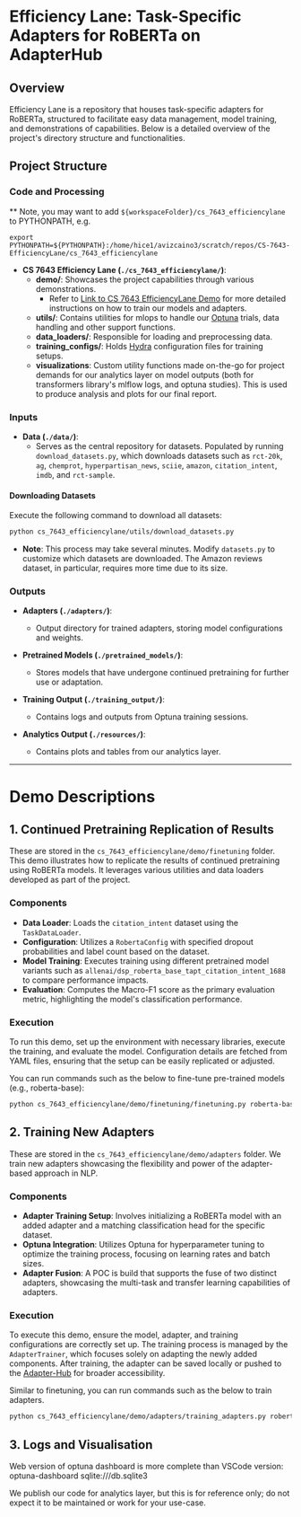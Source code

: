 # Efficiency Lane: Task-Specific Adapters for RoBERTa on AdapterHub

## Overview
Efficiency Lane is a repository that houses task-specific adapters for RoBERTa, structured to facilitate easy data management, model training, and demonstrations of capabilities. Below is a detailed overview of the project's directory structure and functionalities.

## Project Structure

### Code and Processing
** Note, you may want to add `${workspaceFolder}/cs_7643_efficiencylane` to PYTHONPATH, e.g.

`export PYTHONPATH=${PYTHONPATH}:/home/hice1/avizcaino3/scratch/repos/CS-7643-EfficiencyLane/cs_7643_efficiencylane`

- **CS 7643 Efficiency Lane (`./cs_7643_efficiencylane/`)**:
  - **demo/**: Showcases the project capabilities through various demonstrations.
    - Refer to [Link to CS 7643 EfficiencyLane Demo](cs_7643_efficiencylane/demo/README.md) for more detailed instructions on how to train our models and adapters.
  - **utils/**: Contains utilities for mlops to handle our [Optuna](https://github.com/optuna/optuna) trials, data handling and other support functions.
  - **data_loaders/**: Responsible for loading and preprocessing data.
  - **training_configs/**: Holds [Hydra](https://github.com/facebookresearch/hydra) configuration files for training setups.
  - **visualizations**: Custom utility functions made on-the-go for project demands for our analytics layer on model outputs (both for transformers library's mlflow logs, and optuna studies). This is used to produce analysis and plots for our final report.

### Inputs
- **Data (`./data/`)**:
  - Serves as the central repository for datasets. Populated by running `download_datasets.py`, which downloads datasets such as `rct-20k`, `ag`, `chemprot`, `hyperpartisan_news`, `sciie`, `amazon`, `citation_intent`, `imdb`, and `rct-sample`.

#### Downloading Datasets
Execute the following command to download all datasets:
```bash
python cs_7643_efficiencylane/utils/download_datasets.py
```
- **Note**: This process may take several minutes. Modify `datasets.py` to customize which datasets are downloaded. The Amazon reviews dataset, in particular, requires more time due to its size.

### Outputs
- **Adapters (`./adapters/`)**:
  - Output directory for trained adapters, storing model configurations and weights.
  
- **Pretrained Models (`./pretrained_models/`)**:
  - Stores models that have undergone continued pretraining for further use or adaptation.

- **Training Output (`./training_output/`)**:
  - Contains logs and outputs from Optuna training sessions.

- **Analytics Output (`./resources/`)**:
  - Contains plots and tables from our analytics layer.
---

# Demo Descriptions

## 1. Continued Pretraining Replication of Results

These are stored in the `cs_7643_efficiencylane/demo/finetuning` folder. This demo illustrates how to replicate the results of continued pretraining using RoBERTa models. It leverages various utilities and data loaders developed as part of the project.

### Components
- **Data Loader**: Loads the `citation_intent` dataset using the `TaskDataLoader`.
- **Configuration**: Utilizes a `RobertaConfig` with specified dropout probabilities and label count based on the dataset.
- **Model Training**: Executes training using different pretrained model variants such as `allenai/dsp_roberta_base_tapt_citation_intent_1688` to compare performance impacts.
- **Evaluation**: Computes the Macro-F1 score as the primary evaluation metric, highlighting the model's classification performance.

### Execution
To run this demo, set up the environment with necessary libraries, execute the training, and evaluate the model. Configuration details are fetched from YAML files, ensuring that the setup can be easily replicated or adjusted.

You can run commands such as the below to fine-tune pre-trained models (e.g., roberta-base):

  ```bash
  python cs_7643_efficiencylane/demo/finetuning/finetuning.py roberta-base --dataset_name citation_intent --config_name config_finetuning --parallelism 1 --overwrite 1 --job_sequence 1
  ```

## 2. Training New Adapters

These are stored in the `cs_7643_efficiencylane/demo/adapters` folder. We train new adapters showcasing the flexibility and power of the adapter-based approach in NLP.

### Components
- **Adapter Training Setup**: Involves initializing a RoBERTa model with an added adapter and a matching classification head for the specific dataset.
- **Optuna Integration**: Utilizes Optuna for hyperparameter tuning to optimize the training process, focusing on learning rates and batch sizes.
- **Adapter Fusion**: A POC is build that supports the fuse of two distinct adapters, showcasing the multi-task and transfer learning capabilities of adapters.

### Execution
To execute this demo, ensure the model, adapter, and training configurations are correctly set up. The training process is managed by the `AdapterTrainer`, which focuses solely on adapting the newly added components. After training, the adapter can be saved locally or pushed to the [Adapter-Hub](https://adapterhub.ml/) for broader accessibility.

Similar to finetuning, you can run commands such as the below to train adapters.

  ```bash
  python cs_7643_efficiencylane/demo/adapters/training_adapters.py roberta-base --dataset_name citation_intent --adapter_config_name seq_bn --study_suffix adapter_fusion_test --config_path ../../training_configs --config_name roberta-base --parallelism 0 --overwrite 1 --job_sequence 1
  ```


## 3. Logs and Visualisation
Web version of optuna dashboard is more complete than VSCode version:
optuna-dashboard sqlite:///db.sqlite3

We publish our code for analytics layer, but this is for reference only; do not expect it to be maintained or work for your use-case.
